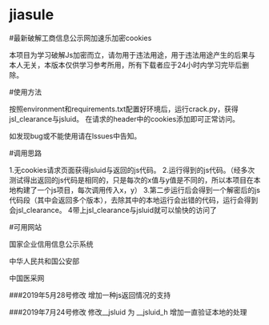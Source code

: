 # jiasule
#最新破解工商信息公示网加速乐加密cookies

本项目为学习破解Js加密而立，请勿用于违法用途，用于违法用途产生的后果与本人无关，本版本仅供学习参考所用，所有下载者应于24小时内学习完毕后删除。

#使用方法

按照environment和requirements.txt配置好环境后，运行crack.py，获得jsl_clearance与jsluid。
在请求的header中的cookies添加即可正常访问。

如发现bug或不能使用请在lssues中告知。

#调用思路


1.无cookies请求页面获得jsluid与返回的js代码。
2.运行得到的js代码。（经多次测试得出返回的js代码是相同的，只是每次的x值与y值是不同的，所以本项目在本地构建了一个js项目，每次调用传入x，y）
3.第二步运行后会得到一个解密后的js代码段（其中会返回多个版本），去除其中的本地运行会出错的代码，运行会得到会jsl_clearance。
4带上jsl_clearance与jsluid就可以愉快的访问了



#可用网站

国家企业信用信息公示系统

中华人民共和国公安部

中国医采网

###2019年5月28号修改
增加一种js返回情况的支持

###2019年7月24号修改
修改__jsluid 为 __jsluid_h
增加一直验证本地的处理


